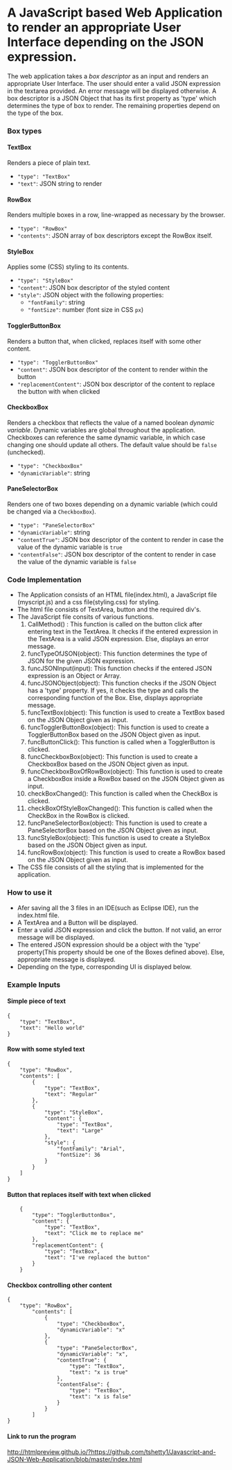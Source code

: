 # A JavaScript based Web Application to render an appropriate User Interface depending on the JSON expression.

The web application takes a *box descriptor* as an input and renders an appropriate User Interface.
The user should enter a valid JSON expression in the textarea provided.
An error message will be displayed otherwise.
A box descriptor is a JSON Object that has its first property as 'type' which determines the type of box to render.
The remaining properties depend on the type of the box.

### Box types

#### TextBox

Renders a piece of plain text.

* `"type": "TextBox"`
* `"text"`: JSON string to render

#### RowBox

Renders multiple boxes in a row, line-wrapped as necessary by the browser.

* `"type": "RowBox"`
* `"contents"`: JSON array of box descriptors except the RowBox itself.

#### StyleBox

Applies some (CSS) styling to its contents.

* `"type": "StyleBox"`
* `"content"`: JSON box descriptor of the styled content
* `"style"`: JSON object with the following properties:
    * `"fontFamily"`: string
    * `"fontSize"`: number (font size in CSS `px`)

#### TogglerButtonBox

Renders a button that, when clicked, replaces itself with some other content.

* `"type": "TogglerButtonBox"`
* `"content"`: JSON box descriptor of the content to render within the button
* `"replacementContent"`: JSON box descriptor of the content to replace the button with when clicked

#### CheckboxBox

Renders a checkbox that reflects the value of a named boolean *dynamic variable*. Dynamic variables are global throughout the application. Checkboxes can reference the same dynamic variable, in which case changing one should update all others. The default value should be `false` (unchecked).

* `"type": "CheckboxBox"`
* `"dynamicVariable"`: string

#### PaneSelectorBox

Renders one of two boxes depending on a dynamic variable (which could be changed via a `CheckboxBox`).

* `"type": "PaneSelectorBox"`
* `"dynamicVariable"`: string
* `"contentTrue"`: JSON box descriptor of the content to render in case the value of the dynamic variable is `true`
* `"contentFalse"`: JSON box descriptor of the content to render in case the value of the dynamic variable is `false`

### Code Implementation

* The Application consists of an HTML file(index.html), a JavaScript file (myscript.js) and a css file(styling.css) for styling.
* The html file consists of TextArea, button and the required div's.
* The JavaScript file consits of various functions.
  1. CallMethod() :  This function is called on the button click after entering text in the TextArea. It checks if the entered expression in the TextArea is a valid JSON expression. Else, displays an error message.
  2. funcTypeOfJSON(object): This function determines the type of JSON for the given JSON expression.
  3. funcJSONInput(input): This function checks if the entered JSON expression is an Object or Array.
  4. funcJSONObject(object): This function checks if the JSON Object has a 'type' property. If yes, it checks the type and calls the corresponding function of the Box. Else, displays appropriate message.
  5. funcTextBox(object): This function is used to create a TextBox based on the JSON Object given as input.
  6. funcTogglerButtonBox(object): This function is used to create a TogglerButtonBox based on the JSON Object given as input.
  7. funcButtonClick(): This function is called when a TogglerButton is clicked.
  8. funcCheckboxBox(object): This function is used to create a CheckboxBox based on the JSON Object given as input.
  9. funcCheckboxBoxOfRowBox(object): This function is used to create a CheckboxBox inside a RowBox based on the JSON Object given as input.
  10. checkBoxChanged(): This function is called when the CheckBox is clicked.
  11. checkBoxOfStyleBoxChanged(): This function is called when the CheckBox in the RowBox is clicked.
  12. funcPaneSelectorBox(object): This function is used to create a PaneSelectorBox based on the JSON Object given as input.
  13. funcStyleBox(object): This function is used to create a StyleBox based on the JSON Object given as input.
  14. funcRowBox(object): This function is used to create a RowBox based on the JSON Object given as input.
* The CSS file consists of all the styling that is implemented for the application.


### How to use it

* Afer saving all the 3 files in an IDE(such as Eclipse IDE), run the index.html file.
* A TextArea and a Button will be displayed.
* Enter a valid JSON expression and click the button. If not valid, an error message will be displayed.
* The entered JSON expression should be a object with the 'type' property(This property should be one of the Boxes defined above). Else, appropriate message is displayed.
* Depending on the type, corresponding UI is displayed below.

### Example Inputs

#### Simple piece of text

    {
        "type": "TextBox",
        "text": "Hello world"
    }

#### Row with some styled text

    {
        "type": "RowBox",
        "contents": [
            {
                "type": "TextBox",
                "text": "Regular"
            },
            {
                "type": "StyleBox",
                "content": {
                    "type": "TextBox",
                    "text": "Large"
                },
                "style": {
                    "fontFamily": "Arial",
                    "fontSize": 36
                }
            }
        ]
    }
    
#### Button that replaces itself with text when clicked

		{
			"type": "TogglerButtonBox",
			"content": {
				"type": "TextBox",
				"text": "Click me to replace me"
			},
			"replacementContent": {
				"type": "TextBox",
				"text": "I've replaced the button"
			}
		}
    
#### Checkbox controlling other content

    {
        "type": "RowBox",
			"contents": [
				{
					"type": "CheckboxBox",
					"dynamicVariable": "x"
				},
				{
					"type": "PaneSelectorBox",
					"dynamicVariable": "x",
					"contentTrue": {
						"type": "TextBox",
						"text": "x is true"
					},
					"contentFalse": {
						"type": "TextBox",
						"text": "x is false"
					}
				}
			] 
    }


#### Link to run the program

http://htmlpreview.github.io/?https://github.com/tshetty1/Javascript-and-JSON-Web-Application/blob/master/index.html
